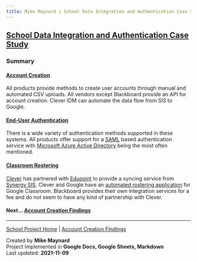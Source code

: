 ```yaml
---
title: Mike Maynard | School Data Integration and Authentication Case Study - Summary
---
```

## [School Data Integration and Authentication Case Study](./)

### Summary

#### [Account Creation](account_findings.html)

All products provide methods to create user accounts through manual and automated CSV uploads. All vendors except Blackboard provide an API for account creation. Clever IDM can automate the data flow from SIS to Google.

#### [End-User Authentication](authentication_findings.html)

There is a wide variety of authentication methods supported in these systems. All products offer support for a [SAML](https://en.wikipedia.org/wiki/Security_Assertion_Markup_Language) based authentication service with [Microsoft Azure Active Directory](https://azure.microsoft.com/en-us/services/active-directory/) being the most often mentioned.

#### [Classroom Rostering](rostering_findings.html)

[Clever](https://clever.com/) has partnered with [Edupoint](https://edupoint.com/) to provide a syncing service from [Synergy SIS](https://edupoint.com/Products/Student-Information-Management). Clever and Google have an [automated rostering application](https://clever.com/about/news/clever-and-google-partner-to-streamline-access-to-google-classroom) for Google Classroom.  Blackboard provides their own integration services for a fee and do not seem to have any kind of partnership with Clever.












#### Next... [Account Creation Findings](account_findings.html)



---
[School Project Home](./) | [Account Creation Findings](account_findings.html)

Created by **Mike Maynard**<BR>
Project Implemented in **Google Docs, Google Sheets, Markdown**<BR>
Last updated:  **2021-11-09**
